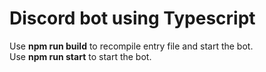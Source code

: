 # Discord bot using Typescript
Use <b>npm run build</b> to recompile entry file and start the bot.
<br/>
Use <b>npm run start</b> to start the bot.
